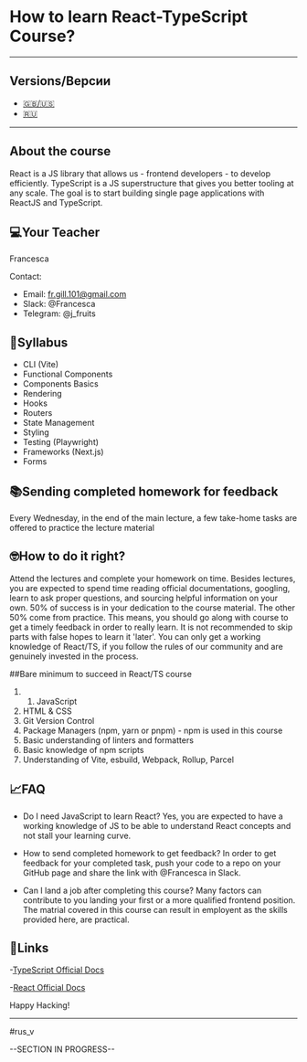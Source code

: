 # How to learn React-TypeScript Course?
-------------------
## Versions/Версии
- [🇬🇧/🇺🇸](#eng_v)
- [🇷🇺](#rus_v)
-------------------
## About the course
React is a JS library that allows us - frontend developers - to develop efficiently. TypeScript is a JS superstructure that gives you better tooling at any scale. The goal is to start building single page applications with ReactJS and TypeScript.

## 💻Your Teacher
Francesca

Contact:

  + Email:   fr.gill.101@gmail.com
  + Slack:   @Francesca
  + Telegram:   @j_fruits

## 📝Syllabus 
+ CLI (Vite)
+ Functional Components
+ Components Basics
+ Rendering
+ Hooks
+ Routers
+ State Management
+ Styling
+ Testing (Playwright)
+ Frameworks (Next.js)
+ Forms

## 📚Sending completed homework for feedback
Every Wednesday, in the end of the main lecture, a few take-home tasks are offered to practice the lecture material

## 🤓How to do it right?
Attend the lectures and complete your homework on time. Besides lectures, you are expected to spend time reading official documentations, googling, learn to ask proper questions, and sourcing helpful information on your own. 50% of success is in your dedication to the course material. The other 50% come from practice. This means, you should go along with course to get a timely feedback in order to really learn. It is not recommended to skip parts with false hopes to learn it 'later'. You can only get a working knowledge of React/TS, if you follow the rules of our community and are genuinely invested in the process.

##Bare minimum to succeed in React/TS course
1. 1. JavaScript
2. HTML & CSS
3. Git Version Control
4. Package Managers (npm, yarn or pnpm) - npm is used in this course
5. Basic understanding of linters and formatters
6. Basic knowledge of npm scripts
7. Understanding of Vite, esbuild, Webpack, Rollup, Parcel


## 📈FAQ
+ Do I need JavaScript to learn React?
  Yes, you are expected to have a working knowledge of JS to be able to understand React concepts and not stall your learning curve.
  
+ How to send completed homework to get feedback?
  In order to get feedback for your completed task, push your code to a repo on your GitHub page and share the link with @Francesca in Slack.
  
+ Can I land a job after completing this course?
  Many factors can contribute to you landing your first or a more qualified frontend position. The matrial covered in this course can result in employent     as the skills provided here, are practical.

## 🔗Links
-[TypeScript Official Docs](https://www.typescriptlang.org/)

-[React Official Docs](https://reactjs.org/)

Happy Hacking!


-----
#rus_v

--SECTION IN PROGRESS--

